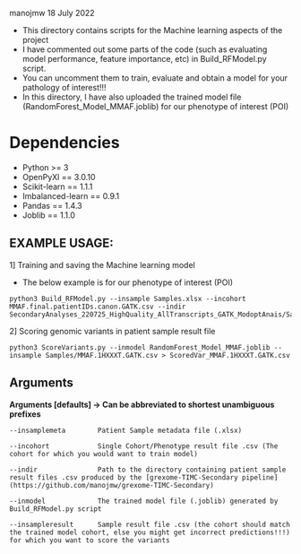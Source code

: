 manojmw
18 July 2022


- This directory contains scripts for the Machine learning aspects of the project 
- I have commented out some parts of the code (such as evaluating model performance, feature importance, etc) in Build_RFModel.py script.
- You can uncomment them to train, evaluate and obtain a model for your pathology of interest!!!
- In this directory, I have also uploaded the trained model file (RandomForest_Model_MMAF.joblib) for our phenotype of interest (POI)

# Dependencies

- Python >= 3
- OpenPyXl == 3.0.10
- Scikit-learn == 1.1.1
- Imbalanced-learn == 0.9.1
- Pandas == 1.4.3
- Joblib == 1.1.0


## EXAMPLE USAGE:

1] Training and saving the Machine learning model 
- The below example is for our phenotype of interest (POI)

```console
python3 Build_RFModel.py --insample Samples.xlsx --incohort MMAF.final.patientIDs.canon.GATK.csv --indir SecondaryAnalyses_220725_HighQuality_AllTranscripts_GATK_ModoptAnais/Samples/
```


2] Scoring genomic variants in patient sample result file 

```console
python3 ScoreVariants.py --inmodel RandomForest_Model_MMAF.joblib --insample Samples/MMAF.1HXXXT.GATK.csv > ScoredVar_MMAF.1HXXXT.GATK.csv
```

## Arguments

**Arguments [defaults] -> Can be abbreviated to shortest unambiguous prefixes**

```shell
--insamplemeta        Patient Sample metadata file (.xlsx)

--incohort            Single Cohort/Phenotype result file .csv (The cohort for which you would want to train model)

--indir               Path to the directory containing patient sample result files .csv produced by the [grexome-TIMC-Secondary pipeline](https://github.com/manojmw/grexome-TIMC-Secondary)

--inmodel             The trained model file (.joblib) generated by Build_RFModel.py script

--insampleresult      Sample result file .csv (the cohort should match the trained model cohort, else you might get incorrect predictions!!!) for which you want to score the variants
```
